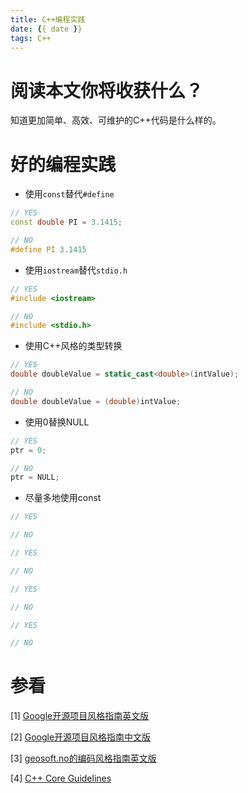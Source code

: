 ```yaml
---
title: C++编程实践
date: {{ date }}
tags: C++
---
```


# 阅读本文你将收获什么？
知道更加简单、高效、可维护的C++代码是什么样的。

# 好的编程实践
- 使用`const`替代`#define`
```c++
// YES
const double PI = 3.1415; 
```
```c++
// NO 
#define PI 3.1415
```

- 使用`iostream`替代`stdio.h`
```c++
// YES
#include <iostream>
```
```c++
// NO 
#include <stdio.h>
```

- 使用C++风格的类型转换
```c++
// YES
double doubleValue = static_cast<double>(intValue);
```
```c++
// NO
double doubleValue = (double)intValue;
```

- 使用0替换NULL
```c++
// YES
ptr = 0;
```
```c++
// NO
ptr = NULL;
```

- 尽量多地使用const


```c++
// YES

// NO
```
```c++
// YES

// NO
```
```c++
// YES

// NO
```
```c++
// YES

// NO
```

# 参看
[1] [Google开源项目风格指南英文版](https://github.com/google/styleguide)

[2] [Google开源项目风格指南中文版](https://github.com/zh-google-styleguide/zh-google-styleguide)

[3] [geosoft.no的编码风格指南英文版](https://geosoft.no/development/cppstyle.html)

[4] [C++ Core Guidelines](http://isocpp.github.io/CppCoreGuidelines/CppCoreGuidelines)